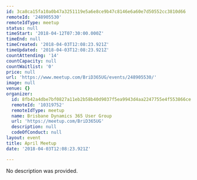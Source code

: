 ```yaml
---
id: 3ca8ca15fa10a0b47a3251119e5a6e8ce9b47c8146e6a60e7d50552cc3810d66
remoteId: '248905530'
remoteIdType: meetup
status: null
timeStart: '2018-04-12T07:30:00.000Z'
timeEnd: null
timeCreated: '2018-04-03T12:08:23.921Z'
timeUpdated: '2018-04-03T12:08:23.921Z'
countAttending: '14'
countCapacity: null
countWaitlist: '0'
price: null
url: 'https://www.meetup.com/BriD365UG/events/248905530/'
image: null
venue: {}
organizer:
  id: 8fb42a4dbe7bf0827a11eb2b58b40d9037f5ea9943d4aa2247755e4f553866ce
  remoteId: '10319752'
  remoteIdType: meetup
  name: Brisbane Dynamics 365 User Group
  url: 'https://meetup.com/BriD365UG'
  description: null
  codeOfConduct: null
layout: event
title: April Meetup
date: '2018-04-03T12:08:23.921Z'

---
```

No description was provided.
